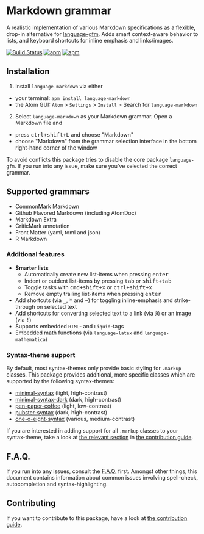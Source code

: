 # Markdown grammar

A realistic implementation of various Markdown specifications as a flexible, drop-in alternative for [language-gfm](https://github.com/atom/language-gfm/). Adds smart context-aware behavior to lists, and keyboard shortcuts for inline emphasis and links/images.

[![Build Status](https://travis-ci.org/burodepeper/language-markdown.svg?branch=master)](https://travis-ci.org/burodepeper/language-markdown)
[![apm](https://img.shields.io/apm/dm/language-markdown.svg)](https://atom.io/packages/language-markdown)
[![apm](https://img.shields.io/apm/v/language-markdown.svg)](https://atom.io/packages/language-markdown)

## Installation

1. Install `language-markdown` via either
  - your terminal: `apm install language-markdown`
  - the Atom GUI: `Atom` > `Settings` > `Install` > Search for `language-markdown`
2. Select `language-markdown` as your Markdown grammar. Open a Markdown file and
  - press <kbd>ctrl+shift+L</kbd> and choose "Markdown"
  - choose "Markdown" from the grammar selection interface in the bottom right-hand corner of the window

To avoid conflicts this package tries to disable the core package `language-gfm`. If you run into any issue, make sure you've selected the correct grammar.

## Supported grammars

- CommonMark Markdown
- Github Flavored Markdown (including AtomDoc)
- Markdown Extra
- CriticMark annotation
- Front Matter (yaml, toml and json)
- R Markdown

### Additional features

- **Smarter lists**
  - Automatically create new list-items when pressing <kbd>enter</kbd>
  - Indent or outdent list-items by pressing <kbd>tab</kbd> or <kbd>shift+tab</kbd>
  - Toggle tasks with <kbd>cmd+shift+x</kbd> or <kbd>ctrl+shift+x</kbd>
  - Remove empty trailing list-items when pressing <kbd>enter</kbd>
- Add shortcuts (via <kbd>_</kbd>, <kbd>*</kbd> and <kbd>~</kbd>) for toggling inline-emphasis and strike-through on selected text
- Add shortcuts for converting selected text to a link (via <kbd>@</kbd>) or an image (via <kbd>!</kbd>)
- Supports embedded `HTML`- and `Liquid`-tags
- Embedded math functions (via `language-latex` and `language-mathematica`)

### Syntax-theme support

By default, most syntax-themes only provide basic styling for `.markup` classes. This package provides additional, more specific classes which are supported by the following syntax-themes:

- [minimal-syntax](https://atom.io/themes/minimal-syntax) (light, high-contrast)
- [minimal-syntax-dark](https://atom.io/themes/minimal-syntax-dark) (dark, high-contrast)
- [pen-paper-coffee](https://atom.io/themes/pen-paper-coffee-syntax) (light, low-contrast)
- [pubster-syntax](https://atom.io/themes/pubster-syntax) (dark, high-contrast)
- [one-o-eight-syntax](https://atom.io/themes/one-o-eight-syntax) (various, medium-contrast)

If you are interested in adding support for all `.markup` classes to your syntax-theme, take a look at [the relevant section](https://github.com/burodepeper/language-markdown/blob/master/CONTRIBUTING.md#syntax-theme-support) in [the contribution guide](https://github.com/burodepeper/language-markdown/blob/master/CONTRIBUTING.md).

## F.A.Q.

If you run into any issues, consult the [F.A.Q.](https://github.com/burodepeper/language-markdown/blob/master/FAQ.md) first. Amongst other things, this document contains information about common issues involving spell-check, autocompletion and syntax-highlighting.

## Contributing

If you want to contribute to this package, have a look at [the contribution guide](https://github.com/burodepeper/language-markdown/blob/master/CONTRIBUTING.md).
